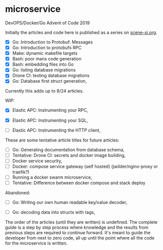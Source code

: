 # microservice

DevOPS/Docker/Go Advent of Code 2019

Initially the articles and code here is published as a series on [scene-si.org](https://scene-si.org).

- [x] Go: Introduction to Protobuf: Messages
- [x] Go: Introduction to protobufs RPC
- [x] Make: dynamic makefile targets
- [x] Bash: poor mans code generation
- [x] Bash: embedding files into Go
- [x] Go: listing database migrations
- [x] Drone CI: testing database migrations
- [x] Go: Database first struct generation,

Currently this adds up to 8/24 articles.

WIP:

- [x] Elastic APC: Instrumenting your RPC,
- [x] Elastic APC: Instrumenting your SQL,
- [ ] Elastic APC: Instrumenting the HTTP client,


These are some tentative article titles for future articles:

- [ ] Go: Generating documentation from database schema,
- [ ] Tentative: Drone CI: secrets and docker image building,
- [ ] Docker service security,
- [ ] Docker: compose service gateway (self hosted) (jwilder/nginx-proxy or traefik?)
- [ ] Running a docker swarm microservice,
- [ ] Tentative: Difference between docker compose and stack deploy

Abandoned:

- [ ] Go: Writing our own human readable key/value decoder,
- [ ] Go: decoding data into structs with tags,


The order of the articles (until they are written) is undefined. The complete guide
is a step by step process where knowledge and the results from previous steps are
required to continue forward. It's meant to guide the developer from next to zero
code, all up until the point where all the code for the microservice is written.